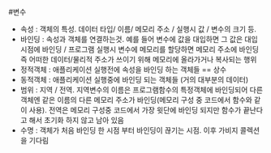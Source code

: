 #변수

- 속성 : 객체의 특성. 데이터 타입/ 이름/ 메모리 주소 / 실행시 값 / 변수의 크기 등.
- 바인딩 : 속성과 객체를 연결하는것. 예를 들어 변수에 값을 대입하면 그 값은 대입 시점에 바인딩 / 프로그램 실행시 변수에 
메모리를 할당하면 메모리 주소에 바인딩 즉 어떠한 데이터/물리적 주소가 쓰이기 위해 메모리에 올라가거나 복사되는 행위
- 정적객체 : 애플리케이션 실행전에 속성을 바인딩 하는 객체들 == 상수
- 동적객체 : 애플리케이션 실행중에 바인딩 되는 객체들 (거의 대부분의 데이터)
- 범위 : 지역 / 전역. 지역변수의 이름은 프로그램함수의 특정객체에 바인딩되어 다른 객체엔 같은 이름의 다른 메모리 주소가 
바인딩(메모리 구성 중 코드에서 함수와 같이 사용). 
전역은 메모리 구성중 코드에서 가장 윗단에 바인딩 되지만 함수가 끝난다고 해서 초기화 하지 않고 남아 있음
- 수명 : 객체가 처음 바인딩 한 시점 부터 바인딩이 끊기는 시점. 이후 가비지 콜렉션을 기다림

